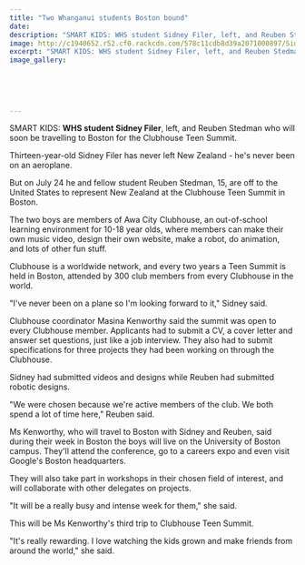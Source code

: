 ```yaml
---
title: "Two Whanganui students Boston bound"
date: 
description: "SMART KIDS: WHS student Sidney Filer, left, and Reuben Stedman who will soon be travelling to Boston for the Clubhouse Teen Summit, Wanganui Chronicle article on 12/7/16..."
image: http://c1940652.r52.cf0.rackcdn.com/578c11cdb8d39a2071000897/Sidney-Filer-trav-to-Boston-for-Clubhouse-Teen-Summit-July-2016.jpg
excerpt: "SMART KIDS: WHS student Sidney Filer, left, and Reuben Stedman who will soon be travelling to Boston for the Clubhouse Teen Summit."
image_gallery:
    
    
    
    
    
---
```


<p>SMART KIDS: <strong>WHS student Sidney Filer</strong>, left, and Reuben Stedman who will soon be travelling to Boston for the Clubhouse Teen Summit.</p>
<p>Thirteen-year-old Sidney Filer has never left New Zealand - he's never been on an aeroplane.</p>
<p>But on July 24 he and fellow student Reuben Stedman, 15, are off to the United States to represent New Zealand at the Clubhouse Teen Summit in Boston.</p>
<p>The two boys are members of Awa City Clubhouse, an out-of-school learning environment for 10-18 year olds, where members can make their own music video, design their own website, make a robot, do animation, and lots of other fun stuff.</p>
<p>Clubhouse is a worldwide network, and every two years a Teen Summit is held in Boston, attended by 300 club members from every Clubhouse in the world.</p>
<p>"I've never been on a plane so I'm looking forward to it," Sidney said.</p>
<p>Clubhouse coordinator Masina Kenworthy said the summit was open to every Clubhouse member. Applicants had to submit a CV, a cover letter and answer set questions, just like a job interview. They also had to submit specifications for three projects they had been working on through the Clubhouse.</p>
<p>Sidney had submitted videos and designs while Reuben had submitted robotic designs.</p>
<p>"We were chosen because we're active members of the club. We both spend a lot of time here," Reuben said.</p>
<p>Ms Kenworthy, who will travel to Boston with Sidney and Reuben, said during their week in Boston the boys will live on the University of Boston campus. They'll attend the conference, go to a careers expo and even visit Google's Boston headquarters.</p>
<p>They will also take part in workshops in their chosen field of interest, and will collaborate with other delegates on projects.</p>
<p>"It will be a really busy and intense week for them," she said.</p>
<p>This will be Ms Kenworthy's third trip to Clubhouse Teen Summit.</p>
<p>"It's really rewarding. I love watching the kids grown and make friends from around the world," she said.</p>

